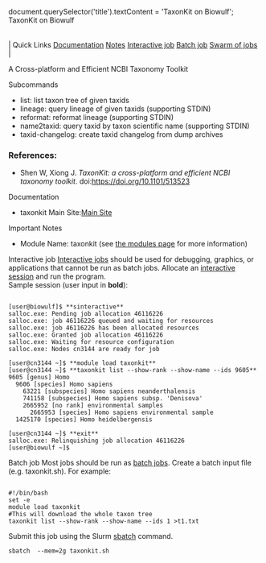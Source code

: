 

document.querySelector('title').textContent = 'TaxonKit on Biowulf';
TaxonKit on Biowulf


|  |
| --- |
| 
Quick Links
[Documentation](#doc)
[Notes](#notes)
[Interactive job](#int) 
[Batch job](#sbatch) 
[Swarm of jobs](#swarm) 
 |



A Cross-platform and Efficient NCBI Taxonomy Toolkit




Subcommands
* list: list taxon tree of given taxids
 * lineage: query lineage of given taxids (supporting STDIN)
 * reformat: reformat lineage (supporting STDIN)
 * name2taxid: query taxid by taxon scientific name (supporting STDIN)
 * taxid-changelog: create taxid changelog from dump archives




### References:


* Shen W, Xiong J. *TaxonKit: a cross-platform and efficient NCBI taxonomy toolkit*. doi:https://doi.org/10.1101/513523


Documentation
* taxonkit Main Site:[Main Site](https://bioinf.shenwei.me/taxonkit/)


Important Notes
* Module Name: taxonkit (see [the modules page](/apps/modules.html) for more information)



Interactive job
[Interactive jobs](/docs/userguide.html#int) should be used for debugging, graphics, or applications that cannot be run as batch jobs.
Allocate an [interactive session](/docs/userguide.html#int) and run the program.   
Sample session (user input in **bold**):



```

[user@biowulf]$ **sinteractive**
salloc.exe: Pending job allocation 46116226
salloc.exe: job 46116226 queued and waiting for resources
salloc.exe: job 46116226 has been allocated resources
salloc.exe: Granted job allocation 46116226
salloc.exe: Waiting for resource configuration
salloc.exe: Nodes cn3144 are ready for job

[user@cn3144 ~]$ **module load taxonkit**
[user@cn3144 ~]$ **taxonkit list --show-rank --show-name --ids 9605**
9605 [genus] Homo
  9606 [species] Homo sapiens
    63221 [subspecies] Homo sapiens neanderthalensis
    741158 [subspecies] Homo sapiens subsp. 'Denisova'
    2665952 [no rank] environmental samples
      2665953 [species] Homo sapiens environmental sample
  1425170 [species] Homo heidelbergensis

[user@cn3144 ~]$ **exit**
salloc.exe: Relinquishing job allocation 46116226
[user@biowulf ~]$

```


Batch job
Most jobs should be run as [batch jobs](/docs/userguide.html#submit).
Create a batch input file (e.g. taxonkit.sh). For example:



```

#!/bin/bash
set -e
module load taxonkit
#This will download the whole taxon tree
taxonkit list --show-rank --show-name --ids 1 >t1.txt

```

Submit this job using the Slurm [sbatch](/docs/userguide.html) command.



```
sbatch  --mem=2g taxonkit.sh
```







